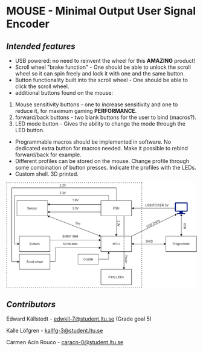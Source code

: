 # MOUSE - Minimal Output User Signal Encoder

_**Intended features**_
-----------
- USB powered: no need to reinvent the wheel for this **AMAZING** product!
- Scroll wheel "brake function" - One should be able to unlock the scroll wheel so it can spin freely and lock it with one and the same button.
- Button functionality built into the scroll wheel - One should be able to click the scroll wheel.
- additional buttons found on the mouse: 
1. Mouse sensitivity buttons - one to increase sensitivity and one to reduce it, for maximum gaming **PERFORMANCE**.
2. forward/back buttons - two blank buttons for the user to bind (macros?).
3. LED mode button - Gives the ability to change the mode through the LED button.


- Programmable macros should be implemented in software. No dedicated extra button for macros needed. Make it possible to rebind forward/back for example.
- Different profiles can be stored on the mouse. Change profile through some combination of button presses. Indicate the profiles with the LEDs.
- Custom shell. 3D printed.

![Initial Design Diagram](Gaming_Mouse.jpg)

**_Contributors_**
-----------

Edward Källstedt - edwkll-7@student.ltu.se (Grade goal 5)

Kalle Löfgren - kallfg-3@student.ltu.se

Carmen Acín Rouco - caracn-0@student.ltu.se
